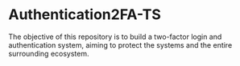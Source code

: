 # Authentication2FA-TS
The objective of this repository is to build a two-factor login and authentication system, aiming to protect the systems and the entire surrounding ecosystem.
